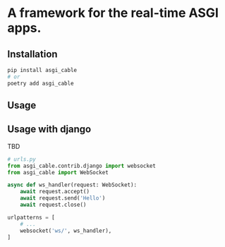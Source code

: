 # A framework for the real-time ASGI apps.

## Installation

```bash
pip install asgi_cable
# or
poetry add asgi_cable
```

## Usage

## Usage with django

TBD

```python
# urls.py
from asgi_cable.contrib.django import websocket
from asgi_cable import WebSocket

async def ws_handler(request: WebSocket):
    await request.accept()
    await request.send('Hello')
    await request.close()

urlpatterns = [
    # ...
    websocket('ws/', ws_handler),
]
```
